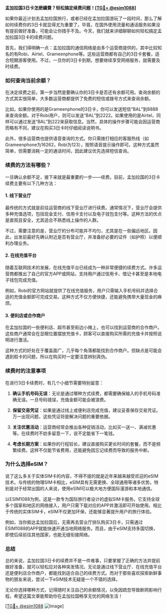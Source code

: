 **孟加拉国3日卡怎麽續費？轻松搞定续费问题！[[TG💪+ @esim1088](https://t.me/s/esim1088)]**

如果你最近计划去孟加拉国旅行，或者已经在孟加拉国游玩了一段时间，那么了解如何续费你的3日卡就显得尤为重要了。毕竟，在国外使用流量和通话服务如果没有提前做好准备，可能会让你措手不及。今天，我们就来详细聊聊如何轻松搞定孟加拉国3日卡的续费问题。

首先，我们得明确一点：孟加拉国的通信网络是由多个运营商提供的，其中比较知名的有Robi、Airtel、Grameenphone等。这些运营商都有自己的3日卡套餐，适合短期游客使用。不过，一旦你的3日卡到期，想要继续享受网络服务，就需要及时续费。

### **如何查询当前余额？**

在决定续费之前，第一步当然是要确认你的3日卡是否还有余额可用。查询余额的方式其实很简单，大多数运营商都提供了免费的短信或拨号方式来查询余额。

比如，如果你使用的是Grameenphone的3日卡，你可以发送短信“BAL”到8888来查询余额。对于Robi用户，则可以发送“BAL”到2222。如果使用的是Airtel，同样可以通过发送“BAL”到222来获取信息。当然，具体的操作步骤可能会因运营商而略有不同，建议在购买3日卡时仔细阅读说明书。

此外，很多运营商也提供语音查询的方式。你只需拨打相应的客服热线（如Grameenphone为16262，Robi为123），按照语音提示操作即可。这种方式虽然简单，但需要消耗一定的通话时间，因此建议优先选择短信查询。

### **续费的方法有哪些？**

一旦确认余额不足，接下来就是最重要的一步——续费。目前，孟加拉国的3日卡续费主要有以下几种方法：

#### **1. 线下营业厅**
最传统的方式就是前往运营商的线下营业厅进行续费。通常情况下，营业厅会提供多种充值选项，包括现金支付、信用卡支付以及电子钱包支付等。这种方法的优点是直观且安全，尤其适合不熟悉线上操作的人群。

不过，需要注意的是，营业厅的分布可能并不均匀，尤其是在一些偏远地区。因此，出发前最好先确认附近是否有营业厅，并准备好必要的证件（如护照）以便顺利办理业务。

#### **2. 在线充值平台**
随着互联网技术的发展，在线充值平台已经成为一种非常便捷的续费方式。许多运营商都推出了自己的官方APP或网站，支持用户通过信用卡、借记卡甚至是本地电子钱包完成充值。

例如，Robi的官方网站就提供了在线充值服务，用户只需输入手机号码并选择合适的充值金额即可完成交易。这种方式不仅方便快捷，还能避免携带大量现金的麻烦。

#### **3. 便利店或合作商户**
在孟加拉国的一些便利店、超市甚至街边小摊上，也可以找到运营商的合作商户。这些商户通常会在显眼位置摆放充值卡，顾客可以直接购买所需的充值卡并按照说明进行激活。

这种方式的好处在于覆盖面广，几乎每个角落都能找到合作商户。但缺点是可能会遇到假卡的问题，所以在购买时一定要注意辨别真伪。

### **续费时的注意事项**

在进行3日卡续费时，有几个小细节需要特别留意：

1. **确认手机号码无误**：无论是通过哪种方式续费，都需要确保输入的手机号码准确无误。一旦号码错误，充值金额可能会被浪费。
   
2. **保留交易凭证**：如果是通过线上或便利店完成充值，建议妥善保存交易凭证。万一出现问题，这些凭证将是解决问题的重要依据。

3. **关注优惠活动**：运营商经常会推出各种促销活动，比如买一送一、满减优惠等。在续费时不妨多留意一下，说不定能省下一笔钱。

4. **考虑长期方案**：如果你的行程较长，建议直接购买更长时间的套餐，而不是频繁续费。这样不仅能节省费用，还能避免因忘记续费而导致的服务中断。

### **为什么选择eSIM？**

说了这么多关于实体SIM卡的内容，不得不提的就是近年来越来越受欢迎的eSIM技术。与传统的物理SIM卡相比，eSIM具有无需更换、全球通用等诸多优势。特别是对于经常出国的人来说，使用eSIM可以极大地方便国际漫游和本地通信。

以ESIM1088为例，这是一款专为国际旅行者设计的虚拟SIM卡服务。它支持全球多个国家和地区的网络接入，用户只需下载对应的APP并激活即可开始使用。相比于传统的实体SIM卡，eSIM不仅更加环保，还能够显著提升用户的旅行体验。

例如，当你抵达孟加拉国后，无需再去营业厅排队购买3日卡，只需通过ESIM1088的APP就能快速开通当地网络服务。而且，由于eSIM支持多国切换，即使后续前往其他国家，也能无缝衔接网络。

### **总结**

总的来说，孟加拉国3日卡的续费并不是一件难事，只要掌握了正确的方法并提前做好准备，就可以轻松应对各种突发情况。无论是通过线下营业厅、在线充值平台还是便利店合作商户，都能找到适合自己的续费方式。而对于那些喜欢探索新鲜事物的朋友来说，尝试一下eSIM技术无疑是一个不错的选择。

无论你选择哪种方式，记得随时关注自己的余额情况，以免因疏忽导致断网影响行程。希望这篇文章能帮助你在孟加拉国畅享无忧的网络生活！

[[TG💪+ @esim1088](https://t.me/s/esim1088) ![Image](https://i.postimg.cc/4NQfJmqS/Snipaste-2025-05-13-00-14-12.png)]